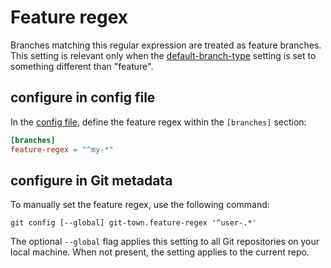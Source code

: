 # Feature regex

Branches matching this regular expression are treated as feature branches. This
setting is relevant only when the [default-branch-type](unknown-branch-type.md)
setting is set to something different than "feature".

## configure in config file

In the [config file](../configuration-file.md), define the feature regex within
the `[branches]` section:

```toml
[branches]
feature-regex = "^my-*"
```

## configure in Git metadata

To manually set the feature regex, use the following command:

```wrap
git config [--global] git-town.feature-regex '^user-.*'
```

The optional `--global` flag applies this setting to all Git repositories on
your local machine. When not present, the setting applies to the current repo.
